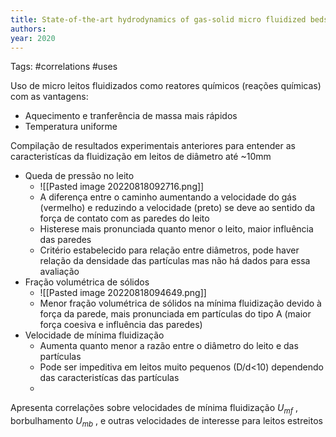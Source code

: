 ```yaml
---
title: State-of-the-art hydrodynamics of gas-solid micro fluidized beds | Elsevier Enhanced Reader
authors: 
year: 2020
---
```

Tags: #correlations #uses

Uso de micro leitos fluidizados como reatores químicos (reações químicas) com as vantagens:
* Aquecimento e tranferência de massa mais rápidos
* Temperatura uniforme

Compilação de resultados experimentais anteriores para entender as caracteristícas da fluidização em leitos de diâmetro até ~10mm
* Queda de pressão no leito
	* ![[Pasted image 20220818092716.png]]
	* A diferença entre o caminho aumentando a velocidade do gás (vermelho) e reduzindo a velocidade (preto) se deve ao sentido da força de contato com as paredes do leito
	* Histerese mais pronunciada quanto menor o leito, maior influência das paredes
	* Critério estabelecido para relação entre diâmetros, pode haver relação da densidade das partículas mas não há dados para essa avaliação
* Fração volumétrica de sólidos
	* ![[Pasted image 20220818094649.png]]
	* Menor fração volumétrica de sólidos na mínima fluidização devido à força da parede, mais pronunciada em partículas do tipo A (maior força coesiva e influência das paredes)
* Velocidade de mínima fluidização
	* Aumenta quanto menor a razão entre o diâmetro do leito e das partículas
	* Pode ser impeditiva em leitos muito pequenos (D/d<10) dependendo das caracteristícas das partículas
	* 

Apresenta correlações sobre velocidades de mínima fluidização $U_{mf}$ , borbulhamento $U_{mb}$ , e outras velocidades de interesse para leitos estreitos
